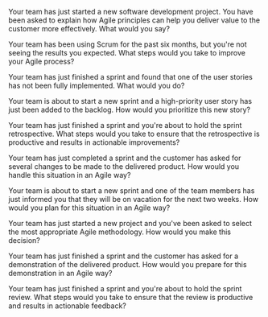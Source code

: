 Your team has just started a new software development project. You have been asked to explain how Agile principles can help you deliver value to the customer more effectively. What would you say?

Your team has been using Scrum for the past six months, but you're not seeing the results you expected. What steps would you take to improve your Agile process?

Your team has just finished a sprint and found that one of the user stories has not been fully implemented. What would you do?

Your team is about to start a new sprint and a high-priority user story has just been added to the backlog. How would you prioritize this new story?

Your team has just finished a sprint and you're about to hold the sprint retrospective. What steps would you take to ensure that the retrospective is productive and results in actionable improvements?

Your team has just completed a sprint and the customer has asked for several changes to be made to the delivered product. How would you handle this situation in an Agile way?

Your team is about to start a new sprint and one of the team members has just informed you that they will be on vacation for the next two weeks. How would you plan for this situation in an Agile way?

Your team has just started a new project and you've been asked to select the most appropriate Agile methodology. How would you make this decision?

Your team has just finished a sprint and the customer has asked for a demonstration of the delivered product. How would you prepare for this demonstration in an Agile way?

Your team has just finished a sprint and you're about to hold the sprint review. What steps would you take to ensure that the review is productive and results in actionable feedback?